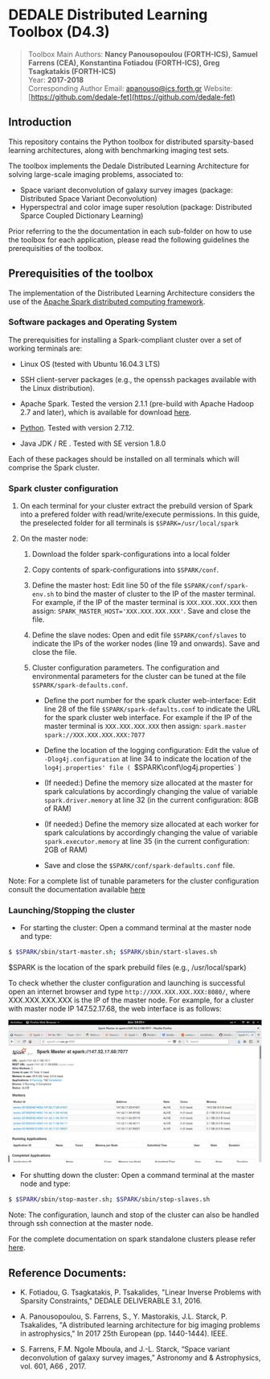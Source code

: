 # DEDALE Distributed Learning Toolbox (D4.3)

> Toolbox Main Authors: **Nancy Panousopoulou (FORTH-ICS), Samuel Farrens (CEA), Konstantina Fotiadou (FORTH-ICS), Greg Tsagkatakis (FORTH-ICS)**  
> Year: **2017-2018**   
> Corresponding Author Email: [apanouso@ics.forth.gr](mailto:apanouso@ics.forth.gr)
> Website: [https://github.com/dedale-fet](https://github.com/dedale-fet)  


## Introduction

This repository contains the Python toolbox for distributed sparsity-based learning architectures, along with benchmarking imaging test sets.


The toolbox implements the Dedale Distributed Learning Architecture for solving large-scale imaging problems, associated to:

* Space variant deconvolution of galaxy survey images (package: Distributed Space Variant Deconvolution)
* Hyperspectral and color image super resolution  (package: Distributed Sparce Coupled Dictionary Learning)

Prior referring to the the documentation in each sub-folder on how to use the toolbox for each application, please read the following guidelines the prerequisities of the toolbox.


## Prerequisities of the toolbox

The implementation of the Distributed Learning Architecture considers the use of the [Apache Spark distributed computing framework](https://spark.apache.org/).

### Software packages and Operating System

The prerequisities for installing a Spark-compliant cluster over a set of working terminals are:

* Linux OS (tested with Ubuntu 16.04.3 LTS) 

* SSH client-server packages (e.g., the openssh packages available with the Linux distribution).

* Apache Spark. Tested the version 2.1.1 (pre-build with Apache Hadoop 2.7 and later), which is available for download [here](https://spark.apache.org/downloads.html).

* [Python](https://www.python.org/). Tested with version 2.7.12.

* Java JDK / RE . Tested with SE version 1.8.0


Each of these packages should be installed on all terminals which will comprise the Spark cluster. 

### Spark cluster configuration


1. On each terminal for your cluster extract the prebuild version of Spark into a prefered folder with read/write/execute permissions. In this guide, the preselected folder for all terminals is `$SPARK=/usr/local/spark`

2. On the master node:

	1. Download the folder spark-configurations into a local folder

	2. Copy contents of spark-configurations into `$SPARK/conf`.

	3. Define the master host: Edit line 50 of the file `$SPARK/conf/spark-env.sh` to bind the master of cluster to the IP of the master terminal. For example, if the IP of the master terminal is `XXX.XXX.XXX.XXX` then assign:
`SPARK_MASTER_HOST='XXX.XXX.XXX.XXX'`. Save and close the file.

	4. Define the slave nodes: Open and edit file `$SPARK/conf/slaves` to indicate the IPs of the worker nodes (line 19 and onwards). Save and close the file.

	5. Cluster configuration parameters. The configuration and environmental parameters for the cluster can be tuned at the file `$SPARK/spark-defaults.conf`.

		- Define the port number for the spark cluster web-interface: Edit line 28 of the file `$SPARK/spark-defaults.conf` to indicate the URL for the spark cluster web interface. For example if the IP of the master terminal is `XXX.XXX.XXX.XXX` then assign: `spark.master spark://XXX.XXX.XXX.XXX:7077` 

		- Define the location of the logging configuration: Edit the value of `-Dlog4j.configuration` at line 34 to indicate the location of the `log4j.properties' file ( `$SPARK\conf\log4j.properties` )

		- (If needed:) Define the memory size allocated at the master for spark calculations by accordingly changing the value of variable `spark.driver.memory` at line 32 (in the current configuration: 8GB of RAM) 

		- (If needed:) Define the memory size allocated at each worker for spark calculations by accordingly changing the value of variable `spark.executor.memory` at line 35 (in the current configuration: 2GB of RAM) 

		- Save and close the `$SPARK/conf/spark-defaults.conf` file. 

Note: For a complete list of tunable parameters for the cluster configuration consult the documentation available [here](https://spark.apache.org/docs/2.1.1/configuration.html)

### Launching/Stopping the cluster

* For starting the cluster: Open a command terminal at the master node and type:

```bash
$ $SPARK/sbin/start-master.sh; $SPARK/sbin/start-slaves.sh 
```
$SPARK is the location of the spark prebuild files (e.g., /usr/local/spark)

To check whether the cluster configuration and launching is successful open an internet browser and type `http://XXX.XXX.XXX.XXX:8080/`, where  XXX.XXX.XXX.XXX is the IP of the master node. For example, for a cluster with master node IP 147.52.17.68, the web interface is as follows:


![](docs/images/spark-cluster/example_cluster.png)


* For shutting down the cluster: Open a command terminal at the master node and type:

```bash
$ $SPARK/sbin/stop-master.sh; $SPARK/sbin/stop-slaves.sh 
```

Note: The configuration, launch and stop of the cluster can also be handled through ssh connection at the master node. 

For the complete documentation on spark standalone clusters please refer [here](https://spark.apache.org/docs/2.1.1/spark-standalone.html).


## Reference Documents: 

* K.  Fotiadou, G. Tsagkatakis, P. Tsakalides, "Linear Inverse Problems with Sparsity Constraints," DEDALE DELIVERABLE 3.1, 2016.  

* A. Panousopoulou, S. Farrens, S., Y. Mastorakis, J.L. Starck, P. Tsakalides, "A distributed learning architecture for big imaging problems in astrophysics," In 2017 25th European (pp. 1440-1444). IEEE.

* S.  Farrens,  F.M.  Ngole  Mboula,  and  J.-L.  Starck,  “Space variant deconvolution of galaxy survey images,”  Astronomy and 
& Astrophysics, vol. 601, A66 , 2017.
